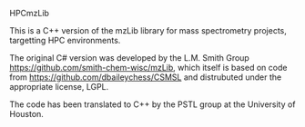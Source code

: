 HPCmzLib

This is a C++ version of the mzLib library for mass spectrometry projects, targetting HPC environments.

The original C# version was developed by the L.M. Smith Group https://github.com/smith-chem-wisc/mzLib,
which itself is based on code from https://github.com/dbaileychess/CSMSL and distrubuted under the appropriate license, LGPL.

The code has been translated to C++ by the PSTL group at the University of Houston.

